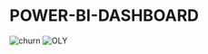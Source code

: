 # POWER-BI-DASHBOARD
![churn](https://user-images.githubusercontent.com/108068313/223757652-ced788bb-9689-48f2-9e5a-016a92585d11.gif)
![OLY](https://user-images.githubusercontent.com/118158987/223755049-61e2b427-2c29-425b-a6dc-edc5714d27e0.gif)
